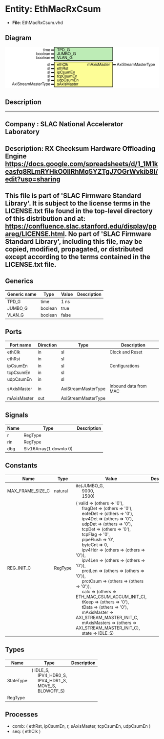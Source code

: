 # Entity: EthMacRxCsum

- **File**: EthMacRxCsum.vhd
## Diagram

![Diagram](EthMacRxCsum.svg "Diagram")
## Description

-----------------------------------------------------------------------------
 Company    : SLAC National Accelerator Laboratory
-----------------------------------------------------------------------------
 Description: RX Checksum Hardware Offloading Engine
 https://docs.google.com/spreadsheets/d/1_1M1keasfq8RLmRYHkO0IlRhMq5YZTgJ7OGrWvkib8I/edit?usp=sharing
-----------------------------------------------------------------------------
 This file is part of 'SLAC Firmware Standard Library'.
 It is subject to the license terms in the LICENSE.txt file found in the
 top-level directory of this distribution and at:
    https://confluence.slac.stanford.edu/display/ppareg/LICENSE.html.
 No part of 'SLAC Firmware Standard Library', including this file,
 may be copied, modified, propagated, or distributed except according to
 the terms contained in the LICENSE.txt file.
-----------------------------------------------------------------------------
## Generics

| Generic name | Type    | Value | Description |
| ------------ | ------- | ----- | ----------- |
| TPD_G        | time    | 1 ns  |             |
| JUMBO_G      | boolean | true  |             |
| VLAN_G       | boolean | false |             |
## Ports

| Port name   | Direction | Type                | Description           |
| ----------- | --------- | ------------------- | --------------------- |
| ethClk      | in        | sl                  | Clock and Reset       |
| ethRst      | in        | sl                  |                       |
| ipCsumEn    | in        | sl                  | Configurations        |
| tcpCsumEn   | in        | sl                  |                       |
| udpCsumEn   | in        | sl                  |                       |
| sAxisMaster | in        | AxiStreamMasterType | Inbound data from MAC |
| mAxisMaster | out       | AxiStreamMasterType |                       |
## Signals

| Name | Type                   | Description |
| ---- | ---------------------- | ----------- |
| r    | RegType                |             |
| rin  | RegType                |             |
| dbg  | Slv16Array(1 downto 0) |             |
## Constants

| Name             | Type    | Value                                                                                                                                                                                                                                                                                                                                                                                                                                                                                                                                                                                                                                                                                                                                                                                                                                                                                                                                                                                                                                                                                                                                                                                                                                                                                                                                                                                                                                                                                                | Description |
| ---------------- | ------- | ---------------------------------------------------------------------------------------------------------------------------------------------------------------------------------------------------------------------------------------------------------------------------------------------------------------------------------------------------------------------------------------------------------------------------------------------------------------------------------------------------------------------------------------------------------------------------------------------------------------------------------------------------------------------------------------------------------------------------------------------------------------------------------------------------------------------------------------------------------------------------------------------------------------------------------------------------------------------------------------------------------------------------------------------------------------------------------------------------------------------------------------------------------------------------------------------------------------------------------------------------------------------------------------------------------------------------------------------------------------------------------------------------------------------------------------------------------------------------------------------------- | ----------- |
| MAX_FRAME_SIZE_C | natural |  ite(JUMBO_G,<br><span style="padding-left:20px"> 9000,<br><span style="padding-left:20px"> 1500)                                                                                                                                                                                                                                                                                                                                                                                                                                                                                                                                                                                                                                                                                                                                                                                                                                                                                                                                                                                                                                                                                                                                                                                                                                                                                                                                                                                                    |             |
| REG_INIT_C       | RegType |  (       valid        => (others => '0'),<br><span style="padding-left:20px">       fragDet      => (others => '0'),<br><span style="padding-left:20px">       eofeDet      => (others => '0'),<br><span style="padding-left:20px">       ipv4Det      => (others => '0'),<br><span style="padding-left:20px">       udpDet       => (others => '0'),<br><span style="padding-left:20px">       tcpDet       => (others => '0'),<br><span style="padding-left:20px">       tcpFlag      => '0',<br><span style="padding-left:20px">       pipeFlush    => '0',<br><span style="padding-left:20px">       byteCnt      => 0,<br><span style="padding-left:20px">       ipv4Hdr      => (others => (others => '0')),<br><span style="padding-left:20px">       ipv4Len      => (others => (others => '0')),<br><span style="padding-left:20px">       protLen      => (others => (others => '0')),<br><span style="padding-left:20px">       protCsum     => (others => (others => '0')),<br><span style="padding-left:20px">       calc         => (others => ETH_MAC_CSUM_ACCUM_INIT_C),<br><span style="padding-left:20px">       tKeep        => (others => '0'),<br><span style="padding-left:20px">       tData        => (others => '0'),<br><span style="padding-left:20px">       mAxisMaster  => AXI_STREAM_MASTER_INIT_C,<br><span style="padding-left:20px">       mAxisMasters => (others => AXI_STREAM_MASTER_INIT_C),<br><span style="padding-left:20px">       state        => IDLE_S) |             |
## Types

| Name      | Type                                                                                                                                                                                                    | Description |
| --------- | ------------------------------------------------------------------------------------------------------------------------------------------------------------------------------------------------------- | ----------- |
| StateType | ( IDLE_S,<br><span style="padding-left:20px"> IPV4_HDR0_S,<br><span style="padding-left:20px"> IPV4_HDR1_S,<br><span style="padding-left:20px"> MOVE_S,<br><span style="padding-left:20px"> BLOWOFF_S)  |             |
| RegType   |                                                                                                                                                                                                         |             |
## Processes
- comb: ( ethRst, ipCsumEn, r, sAxisMaster, tcpCsumEn, udpCsumEn )
- seq: ( ethClk )

